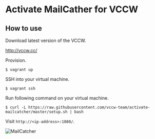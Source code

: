 # Activate MailCather for VCCW

## How to use

Download latest version of the VCCW.

http://vccw.cc/

Provision.

```
$ vagrant up
```

SSH into your virtual machine.

```
$ vagrant ssh
```

Run following command on your virtual machine.

```
$ curl -L https://raw.githubusercontent.com/vccw-team/activate-mailcatcher/master/setup.sh | bash
```

Visit `http://<ip-address>:1080/`.

![MailCatcher](https://www.evernote.com/l/ABUQnz2NjfhHEKGuKr7m7KyRwsU03mjMlZoB/image.png)
